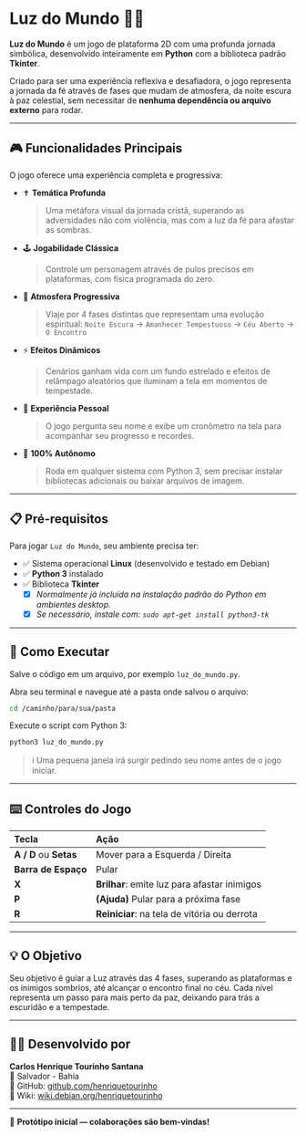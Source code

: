 # Luz do Mundo 🙏✨

**Luz do Mundo** é um jogo de plataforma 2D com uma profunda jornada simbólica, desenvolvido inteiramente em **Python** com a biblioteca padrão **Tkinter**.

Criado para ser uma experiência reflexiva e desafiadora, o jogo representa a jornada da fé através de fases que mudam de atmosfera, da noite escura à paz celestial, sem necessitar de **nenhuma dependência ou arquivo externo** para rodar.

---

## 🎮 Funcionalidades Principais

O jogo oferece uma experiência completa e progressiva:

- ✝️ **Temática Profunda**
  > Uma metáfora visual da jornada cristã, superando as adversidades não com violência, mas com a luz da fé para afastar as sombras.

- 🕹️ **Jogabilidade Clássica**
  > Controle um personagem através de pulos precisos em plataformas, com física programada do zero.

- 🎨 **Atmosfera Progressiva**
  > Viaje por 4 fases distintas que representam uma evolução espiritual:
  > `Noite Escura` → `Amanhecer Tempestuoso` → `Céu Aberto` → `O Encontro`

- ⚡ **Efeitos Dinâmicos**
  > Cenários ganham vida com um fundo estrelado e efeitos de relâmpago aleatórios que iluminam a tela em momentos de tempestade.

- 👤 **Experiência Pessoal**
  > O jogo pergunta seu nome e exibe um cronômetro na tela para acompanhar seu progresso e recordes.

- 🚀 **100% Autônomo**
  > Roda em qualquer sistema com Python 3, sem precisar instalar bibliotecas adicionais ou baixar arquivos de imagem.

---

## 📋 Pré-requisitos

Para jogar `Luz do Mundo`, seu ambiente precisa ter:

- ✅ Sistema operacional **Linux** (desenvolvido e testado em Debian)
- ✅ **Python 3** instalado
- ✅ Biblioteca **Tkinter**
  - [x] *Normalmente já incluída na instalação padrão do Python em ambientes desktop.*
  - [x] *Se necessário, instale com: `sudo apt-get install python3-tk`*

---

## 🚀 Como Executar

Salve o código em um arquivo, por exemplo `luz_do_mundo.py`.

Abra seu terminal e navegue até a pasta onde salvou o arquivo:
```bash
cd /caminho/para/sua/pasta
```

Execute o script com Python 3:
```bash
python3 luz_do_mundo.py
```
> ℹ️ Uma pequena janela irá surgir pedindo seu nome antes de o jogo iniciar.

---

## ⌨️ Controles do Jogo

| Tecla | Ação |
| :--- | :--- |
| **A / D** ou **Setas** | Mover para a Esquerda / Direita |
| **Barra de Espaço** | Pular |
| **X** | **Brilhar**: emite luz para afastar inimigos |
| **P** | **(Ajuda)** Pular para a próxima fase |
| **R** | **Reiniciar**: na tela de vitória ou derrota |

---

## 💡 O Objetivo

Seu objetivo é guiar a Luz através das 4 fases, superando as plataformas e os inimigos sombrios, até alcançar o encontro final no céu. Cada nível representa um passo para mais perto da paz, deixando para trás a escuridão e a tempestade.

---

## 🙋‍♂️ Desenvolvido por

**Carlos Henrique Tourinho Santana**  
📍 Salvador - Bahia  
🔗 GitHub: [github.com/henriquetourinho](https://github.com/henriquetourinho)  
🔗 Wiki: [wiki.debian.org/henriquetourinho](https://wiki.debian.org/henriquetourinho)

---

📢 **Protótipo inicial — colaborações são bem-vindas!**
